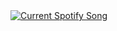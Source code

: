 <a href="https://github.com/tthn0/Spotify-Readme">
  <img src="https://spotify-thing.vercel.app/api" alt="Current Spotify Song">
</a>
